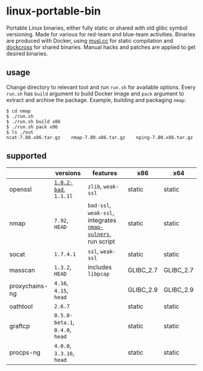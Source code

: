 # linux-portable-bin
Portable Linux binaries, either fully static or shared with old glibc symbol versioning.
Made for various for red-team and blue-team activities.
Binaries are produced with Docker, using [musl.cc](https://musl.cc/) for static compilation
and [dockcross](https://github.com/dockcross/dockcross) for shared binaries. 
Manual hacks and patches are applied to get desired binaries.

## usage
Change directory to relevant tool and run `run.sh` for available options.
Every `run.sh` has `build` argument to build Docker image and `pack` argument to extract and archive the package.
Example, building and packaging `nmap`:

```
$ cd nmap
$ ./run.sh
$ ./run.sh build x86
$ ./run.sh pack x86
$ ls ./out
ncat-7.80.x86.tar.gz    nmap-7.80.x86.tar.gz    nping-7.80.x86.tar.gz
```

## supported
|                | versions                                                               | features           | x86         | x64         |
| ---------------|------------------------------------------------------------------------|--------------------|-------------|-------------|
| openssl        | [`1.0.2-bad`](https://github.com/drwetter/openssl-1.0.2.bad), `1.1.1l` | `zlib`, `weak-ssl` | static      | static      |
| nmap           | `7.92`, `HEAD` | `bad-ssl`, `weak-ssl`, integrates [`nmap-vulners`](https://github.com/vulnersCom/nmap-vulners), run script  | static | static |
| socat          | `1.7.4.1`                                                              | `ssl`, `weak-ssl`  | static      | static      |
| masscan        | `1.3.2`, `HEAD`                                                        | includes `libpcap` | GLIBC_2.7   | GLIBC_2.7   |
| proxychains-ng | `4.16`, `4.15`, `head`                                                 |                    | GLIBC_2.9   | GLIBC_2.9   |
| oathtool       | `2.6.7`                                                                |                    | static      | static      |
| graftcp        | `0.5.0-beta.1`, `0.4.0`, `head`                                        |                    | static      | static      |
| procps-ng      | `4.0.0`, `3.3.16`, `head`                                              |                    | static      | static      |

